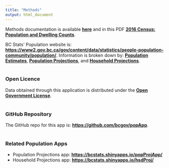 ```yaml
---
title: "Methods"
output: html_document
---
```


Methods documentation is available **<a href='https://www2.gov.bc.ca/gov/content/data/statistics/people-population-community/population/population-estimates/about-population-estimates'>here</a>** and in this PDF **<a href='https://www2.gov.bc.ca/assets/gov/data/statistics/people-population-community/population/pop_census_2016_highlights_population_dwellings.pdf'>2016 Census: Population and Dwelling Counts</a>**.

BC Stats' Population website is: **<a href='https://www2.gov.bc.ca/gov/content/data/statistics/people-population-community/population'>https://www2.gov.bc.ca/gov/content/data/statistics/people-population-community/population/</a>**. Information is broken down by: **<a href='https://www2.gov.bc.ca/gov/content/data/statistics/people-population-community/population/population-estimates'>Population Estimates</a>**, **<a href='https://www2.gov.bc.ca/gov/content/data/statistics/people-population-community/population/population-projections'>Population Projections</a>**, and **<a href='https://www2.gov.bc.ca/gov/content/data/statistics/people-population-community/population/household-projections'>Household Projections</a>**.
<br><br>

### Open Licence

Data obtained through this application is distributed under the **<a href='https://www2.gov.bc.ca/gov/content/data/open-data/open-government-licence-bc'>Open Government License</a>**.
<br><br>

### GitHub Repository

The GitHub repo for this app is: **<a href='https://github.com/bcgov/popApp'>https://github.com/bcgov/popApp</a>**.
<br><br>

### Related Population Apps

* Population Projections app: **<a href='https://bcstats.shinyapps.io/popProjApp/'>https://bcstats.shinyapps.io/popProjApp/</a>**
* Household Projections app: **<a href='https://bcstats.shinyapps.io/hsdProj/'>https://bcstats.shinyapps.io/hsdProj/</a>**
<br><br>
